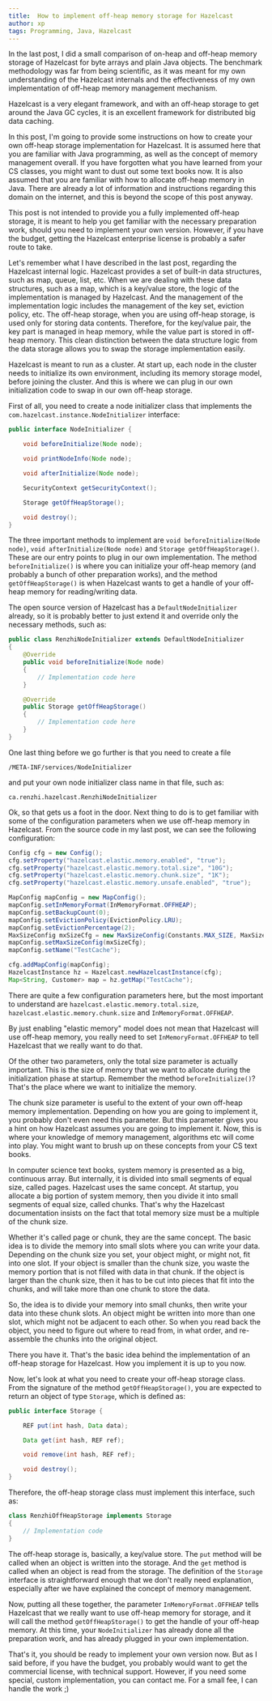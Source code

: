 ```yaml
---
title:  How to implement off-heap memory storage for Hazelcast
author: xp
tags: Programming, Java, Hazelcast
---
```

In the last post, I did a small comparison of on-heap and off-heap memory storage of Hazelcast for byte arrays and plain Java objects. The benchmark methodology was far from being scientific, as it was meant for my own understanding of the Hazelcast internals and the effectiveness of my own implementation of off-heap memory management mechanism.

Hazelcast is a very elegant framework, and with an off-heap storage to get around the Java GC cycles, it is an excellent framework for distributed big data caching.

In this post, I'm going to provide some instructions on how to create your own off-heap storage implementation for Hazelcast. It is assumed here that you are familiar with Java programming, as well as the concept of memory management overall. If you have forgotten what you have learned from your CS classes, you might want to dust out some text books now. It is also assumed that you are familiar with how to allocate off-heap memory in Java. There are already a lot of information and instructions regarding this domain on the internet, and this is beyond the scope of this post anyway.

This post is not intended to provide you a fully implemented off-heap storage, it is meant to help you get familiar with the necessary preparation work, should you need to implement your own version. However, if you have the budget, getting the Hazelcast enterprise license is probably a safer route to take.

Let's remember what I have described in the last post, regarding the Hazelcast internal logic. Hazelcast provides a set of built-in data structures, such as map, queue, list, etc. When we are dealing with these data structures, such as a map, which is a key/value store, the logic of the implementation is managed by Hazelcast. And the management of the implementation logic includes the management of the key set, eviction policy, etc. The off-heap storage, when you are using off-heap storage, is used only for storing data contents. Therefore, for the key/value pair, the key part is managed in heap memory, while the value part is stored in off-heap memory. This clean distinction between the data structure logic from the data storage allows you to swap the storage implementation easily.

Hazelcast is meant to run as a cluster. At start up, each node in the cluster needs to initialize its own environment, including its memory storage model, before joining the cluster. And this is where we can plug in our own initialization code to swap in our own off-heap storage.

First of all, you need to create a node initializer class that implements the `com.hazelcast.instance.NodeInitializer` interface:

```Java
public interface NodeInitializer {

    void beforeInitialize(Node node);

    void printNodeInfo(Node node);

    void afterInitialize(Node node);

    SecurityContext getSecurityContext();

    Storage getOffHeapStorage();

    void destroy();
}
```

The three important methods to implement are `void beforeInitialize(Node node)`, `void afterInitialize(Node node)` and `Storage getOffHeapStorage()`. These are our entry points to plug in our own implementation. The method `beforeInitialize()` is where you can initialize your off-heap memory (and probably a bunch of other preparation works), and the method `getOffHeapStorage()` is when Hazelcast wants to get a handle of your off-heap memory for reading/writing data.

The open source version of Hazelcast has a `DefaultNodeInitializer` already, so it is probably better to just extend it and override only the necessary methods, such as:

```Java
public class RenzhiNodeInitializer extends DefaultNodeInitializer
{
    @Override
    public void beforeInitialize(Node node)
    {
        // Implementation code here
    }

    @Override
    public Storage getOffHeapStorage()
    {
        // Implementation code here
    }
}
```

One last thing before we go further is that you need to create a file

```
/META-INF/services/NodeInitializer
```

and put your own node initializer class name in that file, such as:

```
ca.renzhi.hazelcast.RenzhiNodeInitializer
```

Ok, so that gets us a foot in the door. Next thing to do is to get familiar with some of the configuration parameters when we use off-heap memory in Hazelcast. From the source code in my last post, we can see the following configuration:

```Java
Config cfg = new Config();
cfg.setProperty("hazelcast.elastic.memory.enabled", "true");
cfg.setProperty("hazelcast.elastic.memory.total.size", "10G");
cfg.setProperty("hazelcast.elastic.memory.chunk.size", "1K");
cfg.setProperty("hazelcast.elastic.memory.unsafe.enabled", "true");

MapConfig mapConfig = new MapConfig();
mapConfig.setInMemoryFormat(InMemoryFormat.OFFHEAP);
mapConfig.setBackupCount(0);
mapConfig.setEvictionPolicy(EvictionPolicy.LRU);
mapConfig.setEvictionPercentage(2);
MaxSizeConfig mxSizeCfg = new MaxSizeConfig(Constants.MAX_SIZE, MaxSizeConfig.MaxSizePolicy.PER_NODE);
mapConfig.setMaxSizeConfig(mxSizeCfg);
mapConfig.setName("TestCache");

cfg.addMapConfig(mapConfig);
HazelcastInstance hz = Hazelcast.newHazelcastInstance(cfg);
Map<String, Customer> map = hz.getMap("TestCache");
```

There are quite a few configuration parameters here, but the most important to understand are `hazelcast.elastic.memory.total.size`, `hazelcast.elastic.memory.chunk.size` and `InMemoryFormat.OFFHEAP`.

By just enabling "elastic memory" model does not mean that Hazelcast will use off-heap memory, you really need to set `InMemoryFormat.OFFHEAP` to tell Hazelcast that we really want to do that.

Of the other two parameters, only the total size parameter is actually important. This is the size of memory that we want to allocate during the initialization phase at startup. Remember the method `beforeInitialize()`? That's the place where we want to initialize the memory.

The chunk size parameter is useful to the extent of your own off-heap memory implementation. Depending on how you are going to implement it, you probably don't even need this parameter. But this parameter gives you a hint on how Hazelcast assumes you are going to implement it. Now, this is where your knowledge of memory management, algorithms etc will come into play. You might want to brush up on these concepts from your CS text books.

In computer science text books, system memory is presented as a big, continuous array. But internally, it is divided into small segments of equal size, called pages. Hazelcast uses the same concept. At startup, you allocate a big portion of system memory, then you divide it into small segments of equal size, called chunks. That's why the Hazelcast documentation insists on the fact that total memory size must be a multiple of the chunk size.

Whether it's called page or chunk, they are the same concept. The basic idea is to divide the memory into small slots where you can write your data. Depending on the chunk size you set, your object might, or might not, fit into one slot. If your object is smaller than the chunk size, you waste the memory portion that is not filled with data in that chunk. If the object is larger than the chunk size, then it has to be cut into pieces that fit into the chunks, and will take more than one chunk to store the data.

So, the idea is to divide your memory into small chunks, then write your data into these chunk slots. An object might be written into more than one slot, which might not be adjacent to each other. So when you read back the object, you need to figure out where to read from, in what order, and re-assemble the chunks into the original object.

There you have it. That's the basic idea behind the implementation of an off-heap storage for Hazelcast. How you implement it is up to you now.

Now, let's look at what you need to create your off-heap storage class. From the signature of the method `getOffHeapStorage()`, you are expected to return an object of type `Storage`, which is defined as:

```Java
public interface Storage {

    REF put(int hash, Data data);

    Data get(int hash, REF ref);

    void remove(int hash, REF ref);

    void destroy();
}
```

Therefore, the off-heap storage class must implement this interface, such as:

```Java
class RenzhiOffHeapStorage implements Storage
{
    // Implementation code
}
```

The off-heap storage is, basically, a key/value store. The `put` method will be called when an object is written into the storage. And the `get` method is called when an object is read from the storage. The definition of the `Storage` interface is straightforward enough that we don't really need explanation, especially after we have explained the concept of memory management.

Now, putting all these together, the parameter `InMemoryFormat.OFFHEAP` tells Hazelcast that we really want to use off-heap memory for storage, and it will call the method `getOffHeapStorage()` to get the handle of your off-heap memory. At this time, your `NodeInitializer` has already done all the preparation work, and has already plugged in your own implementation.

That's it, you should be ready to implement your own version now. But as I said before, if you have the budget, you probably would want to get the commercial license, with technical support. However, if you need some special, custom implementation, you can contact me. For a small fee, I can handle the work ;)
